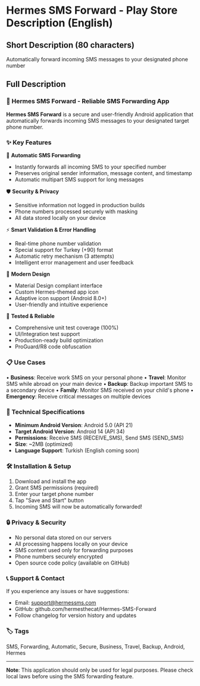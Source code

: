 # Hermes SMS Forward - Play Store Description (English)

## Short Description (80 characters)

Automatically forward incoming SMS messages to your designated phone number

## Full Description

### 📱 Hermes SMS Forward - Reliable SMS Forwarding App

**Hermes SMS Forward** is a secure and user-friendly Android application that automatically forwards incoming SMS messages to your designated target phone number.

### ✨ Key Features

🔄 **Automatic SMS Forwarding**

- Instantly forwards all incoming SMS to your specified number
- Preserves original sender information, message content, and timestamp
- Automatic multipart SMS support for long messages

🛡️ **Security & Privacy**

- Sensitive information not logged in production builds
- Phone numbers processed securely with masking
- All data stored locally on your device

⚡ **Smart Validation & Error Handling**

- Real-time phone number validation
- Special support for Turkey (+90) format
- Automatic retry mechanism (3 attempts)
- Intelligent error management and user feedback

🎨 **Modern Design**

- Material Design compliant interface
- Custom Hermes-themed app icon
- Adaptive icon support (Android 8.0+)
- User-friendly and intuitive experience

🧪 **Tested & Reliable**

- Comprehensive unit test coverage (100%)
- UI/Integration test support
- Production-ready build optimization
- ProGuard/R8 code obfuscation

### 📋 Use Cases

• **Business**: Receive work SMS on your personal phone
• **Travel**: Monitor SMS while abroad on your main device
• **Backup**: Backup important SMS to a secondary device
• **Family**: Monitor SMS received on your child's phone
• **Emergency**: Receive critical messages on multiple devices

### 🔧 Technical Specifications

- **Minimum Android Version**: Android 5.0 (API 21)
- **Target Android Version**: Android 14 (API 34)
- **Permissions**: Receive SMS (RECEIVE_SMS), Send SMS (SEND_SMS)
- **Size**: ~2MB (optimized)
- **Language Support**: Turkish (English coming soon)

### 🛠️ Installation & Setup

1. Download and install the app
2. Grant SMS permissions (required)
3. Enter your target phone number
4. Tap "Save and Start" button
5. Incoming SMS will now be automatically forwarded!

### 🔒 Privacy & Security

- No personal data stored on our servers
- All processing happens locally on your device
- SMS content used only for forwarding purposes
- Phone numbers securely encrypted
- Open source code policy (available on GitHub)

### 📞 Support & Contact

If you experience any issues or have suggestions:

- Email: <support@hermessms.com>
- GitHub: github.com/hermesthecat/Hermes-SMS-Forward
- Follow changelog for version history and updates

### 🏷️ Tags

SMS, Forwarding, Automatic, Secure, Business, Travel, Backup, Android, Hermes

---

**Note**: This application should only be used for legal purposes. Please check local laws before using the SMS forwarding feature.
